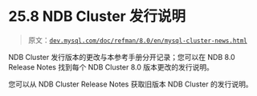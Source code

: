# 25.8 NDB Cluster 发行说明

> 原文：[`dev.mysql.com/doc/refman/8.0/en/mysql-cluster-news.html`](https://dev.mysql.com/doc/refman/8.0/en/mysql-cluster-news.html)

NDB Cluster 发行版本的更改与本参考手册分开记录；您可以在 NDB 8.0 Release Notes 找到每个 NDB Cluster 8.0 版本更改的发行说明。

您可以从 NDB Cluster Release Notes 获取旧版本 NDB Cluster 的发行说明。
